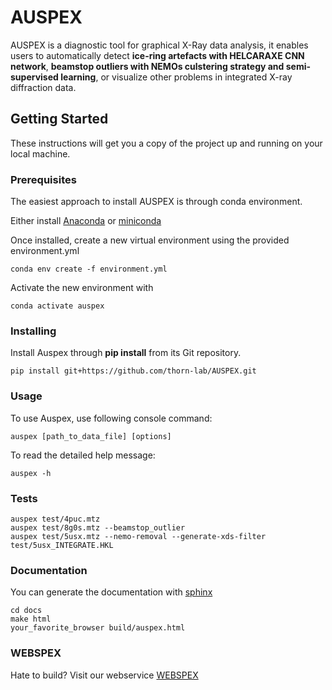 # AUSPEX

AUSPEX is a diagnostic tool for graphical X-Ray data analysis, it enables users to 
automatically detect 
**ice-ring artefacts with HELCARAXE CNN network**, 
**beamstop outliers with NEMOs culstering strategy and semi-supervised learning**, 
or visualize other problems in integrated X-ray diffraction data.

## Getting Started

These instructions will get you a copy of the project up and running on your local machine.

### Prerequisites

The easiest approach to install AUSPEX is through conda environment.

Either install [Anaconda](https://docs.anaconda.com/anaconda/install/) or [miniconda](https://docs.conda.io/projects/miniconda/en/latest/)

Once installed, create a new virtual environment using the provided environment.yml

```
conda env create -f environment.yml

```
Activate the new environment with
```
conda activate auspex
```


### Installing


Install Auspex through **pip install** from its Git repository.


```
pip install git+https://github.com/thorn-lab/AUSPEX.git
```

### Usage

To use Auspex, use following console command:

```
auspex [path_to_data_file] [options]
```

To read the detailed help message:

```
auspex -h
```


### Tests

```
auspex test/4puc.mtz
auspex test/8g0s.mtz --beamstop_outlier
auspex test/5usx.mtz --nemo-removal --generate-xds-filter test/5usx_INTEGRATE.HKL
```

### Documentation
You can generate the documentation with [sphinx](https://www.sphinx-doc.org/en/master/index.html)
```
cd docs
make html
your_favorite_browser build/auspex.html
```

### WEBSPEX
Hate to build?
Visit our webservice [WEBSPEX](https://auspex.physnet.uni-hamburg.de/)

